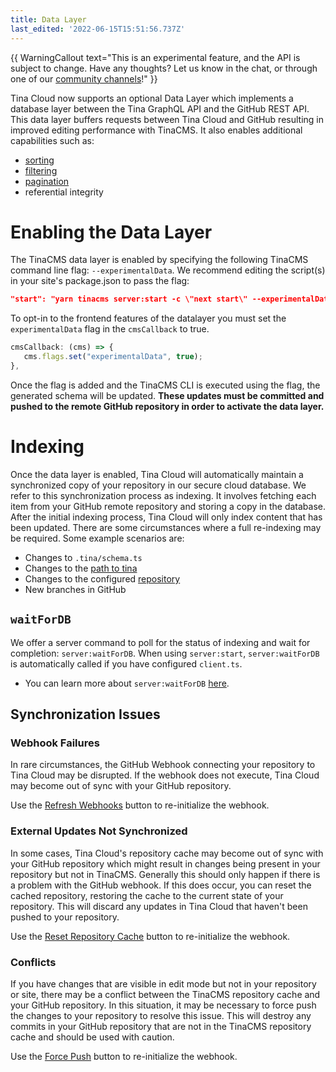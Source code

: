 ```yaml
---
title: Data Layer
last_edited: '2022-06-15T15:51:56.737Z'
---
```


{{ WarningCallout text="This is an experimental feature, and the API is subject to change. Have any thoughts? Let us know in the chat, or through one of our [community channels](/community/)!" }}

Tina Cloud now supports an optional Data Layer which implements a database layer between the Tina GraphQL API and the
GitHub REST API. This data layer buffers requests between Tina Cloud and GitHub resulting in improved editing
performance with TinaCMS. It also enables additional capabilities such as:

- [sorting](/docs/graphql/queries/advanced/sorting/)
- [filtering](/docs/graphql/queries/advanced/filter-documents/)
- [pagination](/docs/graphql/queries/advanced/pagination/)
- referential integrity

# Enabling the Data Layer

The TinaCMS data layer is enabled by specifying the following TinaCMS command line flag: `--experimentalData`. We
recommend editing the script(s) in your site's package.json to pass the flag:

```json
"start": "yarn tinacms server:start -c \"next start\" --experimentalData"
```

To opt-in to the frontend features of the datalayer you must set the `experimentalData` flag in the `cmsCallback` to true.

```ts
cmsCallback: (cms) => {
   cms.flags.set("experimentalData", true);
},
```

Once the flag is added and the TinaCMS CLI is executed using the flag, the generated schema will be updated. **These
updates must be committed and pushed to the remote GitHub repository in order to activate the data layer.**

# Indexing

Once the data layer is enabled, Tina Cloud will automatically maintain a synchronized copy of your repository in our
secure cloud database. We refer to this synchronization process as indexing. It involves fetching each item from your
GitHub remote repository and storing a copy in the database. After the initial indexing process, Tina Cloud will only
index content that has been updated. There are some circumstances where a full re-indexing may be required. Some example
scenarios are:
- Changes to `.tina/schema.ts`
- Changes to the [path to tina](/docs/tina-cloud/dashboard/projects/#path-to-tina)
- Changes to the configured [repository](/docs/tina-cloud/dashboard/projects/#changing-the-repository)
- New branches in GitHub

## `waitForDB`

We offer a server command to poll for the status of indexing and wait for completion: `server:waitForDB`.  When using 
`server:start`, `server:waitForDB` is automatically called if you have configured `client.ts`.
  - You can learn more about `server:waitForDB` [here](/docs/cli-overview/#tinacms-serverwaitfordb-experimental).

## Synchronization Issues

### Webhook Failures

In rare circumstances, the GitHub Webhook connecting your repository to Tina Cloud may be disrupted. If the webhook does
not execute, Tina Cloud may become out of sync with your GitHub repository. 

Use the [Refresh Webhooks](/docs/tina-cloud/dashboard/projects/#refresh-webhooks) button to re-initialize the webhook.

### External Updates Not Synchronized

In some cases, Tina Cloud's repository cache may become out of sync with your GitHub repository which might result in
changes being present in your repository but not in TinaCMS. Generally this should only happen if there is a problem 
with the GitHub webhook. If this does occur, you can reset the cached repository, restoring the cache to the current 
state of your repository. This will discard any updates in Tina Cloud that haven't been pushed to your repository.

Use the [Reset Repository Cache](/docs/tina-cloud/dashboard/projects/#reset-repository-cache) button to re-initialize the webhook.

### Conflicts

If you have changes that are visible in edit mode but not in your repository or site, there may be a conflict between
the TinaCMS repository cache and your GitHub repository. In this situation, it may be necessary to force push the 
changes to your repository to resolve this issue. This will destroy any commits in your GitHub repository that are not 
in the TinaCMS repository cache and should be used with caution.

Use the [Force Push](/docs/tina-cloud/dashboard/projects/#force-push) button to re-initialize the webhook.

